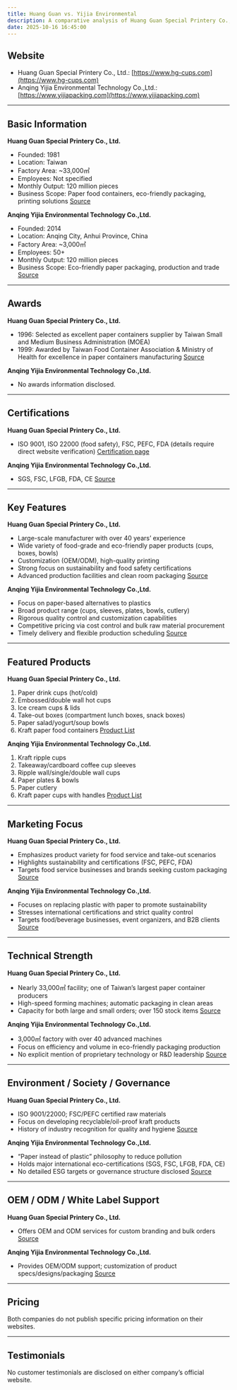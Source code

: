 ```yaml
---
title: Huang Guan vs. Yijia Environmental
description: A comparative analysis of Huang Guan Special Printery Co., Ltd. and Anqing Yijia Environmental Technology Co.,Ltd., two leading companies in the eco-friendly paper packaging industry, highlighting their products, certifications, key features, and market focus.
date: 2025-10-16 16:45:00
---
```


## Website
- Huang Guan Special Printery Co., Ltd.: [https://www.hg-cups.com](https://www.hg-cups.com)
- Anqing Yijia Environmental Technology Co.,Ltd.: [https://www.yijiapacking.com](https://www.yijiapacking.com)

---

## Basic Information

**Huang Guan Special Printery Co., Ltd.**
- Founded: 1981
- Location: Taiwan
- Factory Area: ~33,000㎡
- Employees: Not specified
- Monthly Output: 120 million pieces
- Business Scope: Paper food containers, eco-friendly packaging, printing solutions
[Source](https://www.hg-cups.com/en/abouts)

**Anqing Yijia Environmental Technology Co.,Ltd.**
- Founded: 2014
- Location: Anqing City, Anhui Province, China
- Factory Area: ~3,000㎡
- Employees: 50+
- Monthly Output: 120 million pieces
- Business Scope: Eco-friendly paper packaging, production and trade
[Source](https://www.yijiapacking.com/profile.html)

---

## Awards

**Huang Guan Special Printery Co., Ltd.**
- 1996: Selected as excellent paper containers supplier by Taiwan Small and Medium Business Administration (MOEA)
- 1999: Awarded by Taiwan Food Container Association & Ministry of Health for excellence in paper containers manufacturing
[Source](https://www.hg-cups.com/en/abouts)

**Anqing Yijia Environmental Technology Co.,Ltd.**
- No awards information disclosed.

---

## Certifications

**Huang Guan Special Printery Co., Ltd.**
- ISO 9001, ISO 22000 (food safety), FSC, PEFC, FDA (details require direct website verification)
[Certification page](https://www.hg-cups.com/en/about-cate-first/certification)

**Anqing Yijia Environmental Technology Co.,Ltd.**
- SGS, FSC, LFGB, FDA, CE
[Source](https://www.yijiapacking.com/profile.html)

---

## Key Features

**Huang Guan Special Printery Co., Ltd.**
- Large-scale manufacturer with over 40 years’ experience
- Wide variety of food-grade and eco-friendly paper products (cups, boxes, bowls)
- Customization (OEM/ODM), high-quality printing
- Strong focus on sustainability and food safety certifications
- Advanced production facilities and clean room packaging
[Source](https://www.hg-cups.com/en/abouts)

**Anqing Yijia Environmental Technology Co.,Ltd.**
- Focus on paper-based alternatives to plastics
- Broad product range (cups, sleeves, plates, bowls, cutlery)
- Rigorous quality control and customization capabilities
- Competitive pricing via cost control and bulk raw material procurement
- Timely delivery and flexible production scheduling
[Source](https://www.yijiapacking.com)

---

## Featured Products

**Huang Guan Special Printery Co., Ltd.**
1. Paper drink cups (hot/cold)
2. Embossed/double wall hot cups
3. Ice cream cups & lids
4. Take-out boxes (compartment lunch boxes, snack boxes)
5. Paper salad/yogurt/soup bowls
6. Kraft paper food containers
[Product List](https://www.hg-cups.com/en/products)

**Anqing Yijia Environmental Technology Co.,Ltd.**
1. Kraft ripple cups
2. Takeaway/cardboard coffee cup sleeves
3. Ripple wall/single/double wall cups
4. Paper plates & bowls
5. Paper cutlery
6. Kraft paper cups with handles
[Product List](https://www.yijiapacking.com)

---

## Marketing Focus

**Huang Guan Special Printery Co., Ltd.**
- Emphasizes product variety for food service and take-out scenarios
- Highlights sustainability and certifications (FSC, PEFC, FDA)
- Targets food service businesses and brands seeking custom packaging
[Source](https://www.hg-cups.com/en/abouts)

**Anqing Yijia Environmental Technology Co.,Ltd.**
- Focuses on replacing plastic with paper to promote sustainability
- Stresses international certifications and strict quality control
- Targets food/beverage businesses, event organizers, and B2B clients
[Source](https://www.yijiapacking.com)

---

## Technical Strength

**Huang Guan Special Printery Co., Ltd.**
- Nearly 33,000㎡ facility; one of Taiwan’s largest paper container producers
- High-speed forming machines; automatic packaging in clean areas
- Capacity for both large and small orders; over 150 stock items
[Source](https://www.hg-cups.com/en/abouts)

**Anqing Yijia Environmental Technology Co.,Ltd.**
- 3,000㎡ factory with over 40 advanced machines
- Focus on efficiency and volume in eco-friendly packaging production
- No explicit mention of proprietary technology or R&D leadership
[Source](https://www.yijiapacking.com/equipment.html)

---

## Environment / Society / Governance

**Huang Guan Special Printery Co., Ltd.**
- ISO 9001/22000; FSC/PEFC certified raw materials
- Focus on developing recyclable/oil-proof kraft products
- History of industry recognition for quality and hygiene
[Source](https://www.hg-cups.com/en/abouts)

**Anqing Yijia Environmental Technology Co.,Ltd.**
- “Paper instead of plastic” philosophy to reduce pollution
- Holds major international eco-certifications (SGS, FSC, LFGB, FDA, CE)
- No detailed ESG targets or governance structure disclosed
[Source](https://www.yijiapacking.com/)

---

## OEM / ODM / White Label Support

**Huang Guan Special Printery Co., Ltd.**
- Offers OEM and ODM services for custom branding and bulk orders
[Source](https://www.hg-cups.com/en)

**Anqing Yijia Environmental Technology Co.,Ltd.**
- Provides OEM/ODM support; customization of product specs/designs/packaging
[Source](https://www.yijiapacking.com/service.html)

---

## Pricing

Both companies do not publish specific pricing information on their websites.

---

## Testimonials

No customer testimonials are disclosed on either company’s official website.